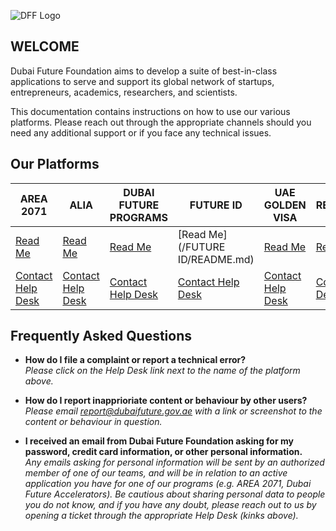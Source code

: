 ![DFF Logo](dff_logo2.png)


## WELCOME <br>

Dubai Future Foundation aims to develop a suite of best-in-class applications to serve and support its global network of startups, entrepreneurs, academics, researchers, and scientists.

This documentation contains instructions on how to use our various platforms. Please reach out through the appropriate channels should you need any additional support or if you face any technical issues.

## Our Platforms <br>

| **AREA 2071**     | **ALIA**     | **DUBAI FUTURE PROGRAMS**           | **FUTURE ID**           | **UAE GOLDEN VISA** |**UAE REGULATIONS LAB** |
|-------------------------------------|-------------------------------------|-------------------------------------|-------------------------------|-----------------------------------|---------------------------------------------|
| [Read Me](/AREA/README.md) | [Read Me](/ALIA/README.md) | [Read Me](/DF-Programs/README.md)|[Read Me](/FUTURE ID/README.md) | [Read Me](/VISA/README.md) | [Read Me](/REGLAB/README.md) |
| [Contact Help Desk](mailto:helpdesk@dubaifuture.gov.ae) | [Contact Help Desk](mailto:helpdesk@dubaifuture.gov.ae) | [Contact Help Desk](mailto:helpdesk@dubaifuture.gov.ae) | [Contact Help Desk](mailto:helpdesk@dubaifuture.gov.ae) | [Contact Help Desk](mailto:helpdesk@dubaifuture.gov.ae) | [Contact Help Desk](mailto:helpdesk@dubaifuture.gov.ae) |


## Frequently Asked Questions <br>

* **How do I file a complaint or report a technical error?**<br>
  *Please click on the Help Desk link next to the name of the platform above.*

* **How do I report inapprioriate content or behaviour by other users?**<br>
  *Please email report@dubaifuture.gov.ae with a link or screenshot to the content or behaviour in question.*

* **I received an email from Dubai Future Foundation asking for my password, credit card information, or other personal information.**<br>
  *Any emails asking for personal information will be sent by an authorized member of one of our teams, and will be in relation to an active application you have for one of our programs (e.g. AREA 2071, Dubai Future Accelerators). Be cautious about sharing personal data to people you do not know, and if you have any doubt, please reach out to us by opening a ticket through the appropriate Help Desk (kinks above).*

